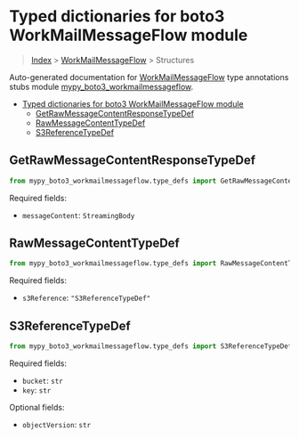 # Typed dictionaries for boto3 WorkMailMessageFlow module

> [Index](../README.md) > [WorkMailMessageFlow](./README.md) > Structures

Auto-generated documentation for [WorkMailMessageFlow](https://boto3.amazonaws.com/v1/documentation/api/latest/reference/services/workmailmessageflow.html#WorkMailMessageFlow)
type annotations stubs module [mypy_boto3_workmailmessageflow](https://pypi.org/project/mypy-boto3-workmailmessageflow/).

- [Typed dictionaries for boto3 WorkMailMessageFlow module](#typed-dictionaries-for-boto3-workmailmessageflow-module)
  - [GetRawMessageContentResponseTypeDef](#getrawmessagecontentresponsetypedef)
  - [RawMessageContentTypeDef](#rawmessagecontenttypedef)
  - [S3ReferenceTypeDef](#s3referencetypedef)

## GetRawMessageContentResponseTypeDef

```python
from mypy_boto3_workmailmessageflow.type_defs import GetRawMessageContentResponseTypeDef
```


Required fields:
- `messageContent`: `StreamingBody`




## RawMessageContentTypeDef

```python
from mypy_boto3_workmailmessageflow.type_defs import RawMessageContentTypeDef
```


Required fields:
- `s3Reference`: `"S3ReferenceTypeDef"`




## S3ReferenceTypeDef

```python
from mypy_boto3_workmailmessageflow.type_defs import S3ReferenceTypeDef
```


Required fields:
- `bucket`: `str`
- `key`: `str`



Optional fields:
- `objectVersion`: `str`

